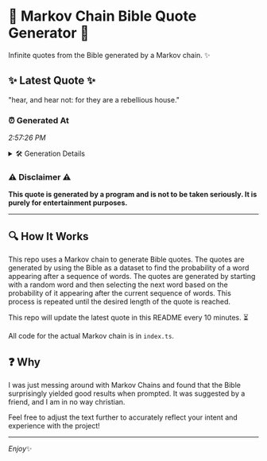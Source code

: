 # 📖 Markov Chain Bible Quote Generator 📖

Infinite quotes from the Bible generated by a Markov chain. ✨

## ✨ Latest Quote ✨
"hear, and hear not: for they are a rebellious house."

### ⏰ Generated At
*2:57:26 PM*

<details>
    <summary>🛠️ Generation Details</summary>
    <p>
        <strong>🌱 Seed:</strong> hear,<br>
        <strong>🔄 Iterations:</strong> 9<br>
        <strong>📜 Context History:</strong><br>[ hear, ]: and<br>[ hear,, and ]: hear<br>[ hear,, and, hear ]: not:<br>[ hear,, and, hear, not: ]: for<br>[ hear,, and, hear, not:, for ]: they<br>[ hear,, and, hear, not:, for, they ]: are<br>[ and, hear, not:, for, they, are ]: a<br>[ hear, not:, for, they, are, a ]: rebellious<br>[ not:, for, they, are, a, rebellious ]: house.<br>
    </p>
</details>

### ⚠️ Disclaimer ⚠️
**This quote is generated by a program and is not to be taken seriously. It is purely for entertainment purposes.**

---

## 🔍 How It Works

This repo uses a Markov chain to generate Bible quotes. The quotes are generated by using the Bible as a dataset to find the probability of a word appearing after a sequence of words. The quotes are generated by starting with a random word and then selecting the next word based on the probability of it appearing after the current sequence of words. This process is repeated until the desired length of the quote is reached.

This repo will update the latest quote in this README every 10 minutes. ⏳

All code for the actual Markov chain is in `index.ts`.

## ❓ Why

I was just messing around with Markov Chains and found that the Bible surprisingly yielded good results when prompted. 
It was suggested by a friend, and I am in no way christian.

Feel free to adjust the text further to accurately reflect your intent and experience with the project!

---

*Enjoy*✨
